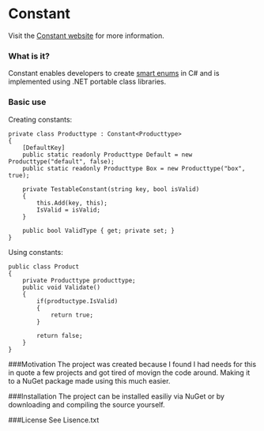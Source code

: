 Constant
========

Visit the [Constant website](https://github.com/projecteon/Constant) for more information.

### What is it?
Constant enables developers to create [smart enums](http://shashankshetty.wordpress.com/2010/07/18/smart-enums/) in C# and is implemented using .NET portable class libraries.  

### Basic use

Creating constants:

<!-- {% examplecode csharp %} -->
	private class Producttype : Constant<Producttype>
	{
		[DefaultKey]
		public static readonly Producttype Default = new Producttype("default", false);
		public static readonly Producttype Box = new Producttype("box", true);

		private TestableConstant(string key, bool isValid)
		{
			this.Add(key, this);
			IsValid = isValid;
		}

		public bool ValidType { get; private set; }
	}
<!-- {% endexamplecode %} -->

Using constants:
<!-- {% examplecode csharp %} -->
	public class Product
	{
		private Producttype producttype;
		public void Validate()
		{
			if(prodtuctype.IsValid)
			{
				return true;
			}

			return false;
		}	
	}
<!-- {% endexamplecode %} -->

###Motivation
The project was created because I found I had needs for this in quote a few projects and got tired of movign the code around. Making it to a NuGet package made using this much easier.

###Installation
The project can be installed easiliy via NuGet or by downloading and compiling the source yourself.

###License
See Lisence.txt